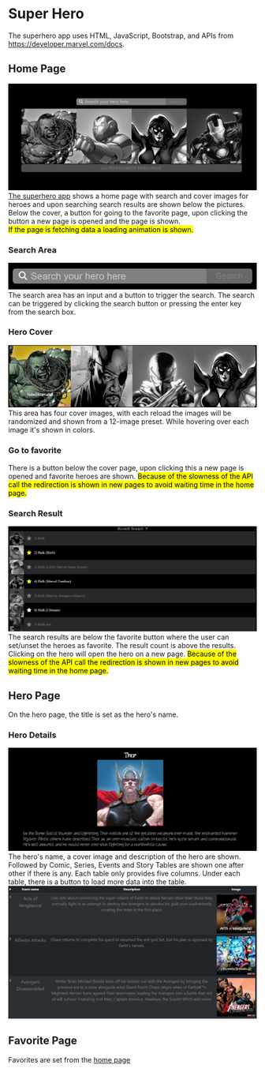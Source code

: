 # Super Hero
The superhero app uses HTML, JavaScript, Bootstrap, and APIs from https://developer.marvel.com/docs. 
## <a name = "home">Home Page</a>
![Home](img/md/home.png)<br />
[The superhero app](https://ajithsinghsajitha.github.io/superhero/) shows a home page with search and cover images for heroes and upon searching search results are shown below the pictures.
Below the cover, a button for going to the favorite page, upon clicking the button a new page is opened and the page is shown.<br />
<mark> If the page is fetching data a loading animation is shown.</mark>
### Search Area
![Search](img/md/Search.png)<br />
The search area has an input and a button to trigger the search. The search can be triggered by clicking the search button or pressing the enter key from the search box.
### Hero Cover
![Hero Cover](<img/md/Hero Cover.png>)<br />
This area has four cover images, with each reload the images will be randomized and shown from a 12-image preset. While hovering over each image it's shown in colors.
### Go to favorite 
There is a button below the cover page, upon clicking this a new page is opened and favorite heroes are shown. <mark>Because of the slowness of the API call the redirection is shown in new pages to avoid waiting time in the home page.</mark>
### Search Result
![Search Result](<img/md/Search Result.png>)<br />
The search results are below the favorite button where the user can set/unset the heroes as favorite. The result count is above the results. Clicking on the hero will open the hero on a new page. <mark>Because of the slowness of the API call the redirection is shown in new pages to avoid waiting time in the home page.</mark>

## Hero Page
On the hero page, the title is set as the hero's name. 

### Hero Details
![Hro Page](<img/md/Hero page.png>)<br />
The hero's name, a cover image and description of the hero are shown.
Followed by Comic, Series, Events and Story Tables are shown one after other if there is any. Each table only provides five columns. Under each table, there is a button to load more data into the table. <br />
![Hero Detail table ex](<img/md/Hero tables.png>)

## Favorite Page
Favorites are set from the [home page](#home)
